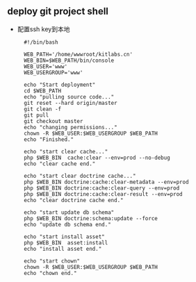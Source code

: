 ## deploy git project shell
- 配置ssh key到本地
	
		#!/bin/bash
 
		WEB_PATH='/home/wwwroot/kitlabs.cn'
		WEB_BIN=$WEB_PATH/bin/console
		WEB_USER='www'
		WEB_USERGROUP='www'
		 
		echo "Start deployment"
		cd $WEB_PATH
		echo "pulling source code..."
		git reset --hard origin/master
		git clean -f
		git pull
		git checkout master
		echo "changing permissions..."
		chown -R $WEB_USER:$WEB_USERGROUP $WEB_PATH
		echo "Finished."
        
		echo "start clear cache..."
		php $WEB_BIN  cache:clear --env=prod --no-debug
		echo "clear cache end."
		
        echo "start clear doctrine cache..."
        php $WEB_BIN doctrine:cache:clear-metadata --env=prod
        php $WEB_BIN doctrine:cache:clear-query --env=prod
        php $WEB_BIN doctrine:cache:clear-result --env=prod
        echo "clear doctrine cache end."
  
        echo "start update db schema"
        php $WEB_BIN doctrine:schema:update --force
        echo "update db schema end."
        
        echo "start install asset"
		php $WEB_BIN  asset:install
        echo "install asset end."
		
        echo "start chown"
		chown -R $WEB_USER:$WEB_USERGROUP $WEB_PATH
        echo "chown end."